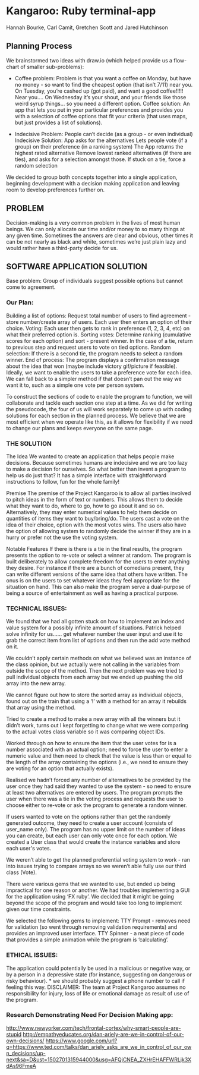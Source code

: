 # Kangaroo: Ruby terminal-app

Hannah Bourke, Carl Camit, Gretchen Scott and Jared Hutchinson

## Planning Process
We brainstormed two ideas with draw.io (which helped provide us a flow-chart of smaller sub-problems):
- Coffee problem:
Problem is that you want a coffee on Monday, but have no money - so want to find the cheapest option (that isn’t 7/11) near you.
On Tuesday, you’re cashed up (got paid), and want a good coffee!!!!! Near you….
On Wednesday it’s your shout, and your friends like those weird syrup things… so you need a different option.
Coffee solution:
An app that lets you put in your particular preferences and provides you with a selection of coffee options that fit your criteria (that uses maps, but just provides a list of solutions).

- Indecisive Problem:
People can’t decide (as a group - or even individual) 
Indecisive Solution:
App asks for the alternatives
Lets people vote (if a group) on their preference (in a ranking system)
The App returns the highest rated alternative
Remove lowest ranked alternatives (if there are ties), and asks for a selection amongst those.
If stuck on a tie, force a random selection

We decided to group both concepts together into a single application, beginning development with a decision making application and leaving room to develop preferences further on.

## PROBLEM
Decision-making is a very common problem in the lives of most human beings. We can only allocate our time and/or money to so many things at any given time. Sometimes the answers are clear and obvious, other times it can be not nearly as black and white, sometimes we’re just plain lazy and would rather have a third-party decide for us. 

## SOFTWARE APPLICATION SOLUTION
Base problem: Group of individuals suggest possible options but cannot come to agreement.
 
### Our Plan:
 
Building a list of options: Request total number of users to find agreement - store number/create array of users. Each user then enters an option of their choice.
Voting: Each user then gets to rank in preference (1, 2, 3, 4, etc) on what their preferred option is.
Sorting votes: Determine ranking (cumulative scores for each option) and sort - present winner. In the case of a tie, return to previous step and request users to vote on tied options.
Random selection: If there is a second tie, the program needs to select a random winner.
End of process: The program displays a confirmation message about the idea that won (maybe include victory gif/picture if feasible).
Ideally, we want to enable the users to take a preference vote for each idea. We can fall back to a simpler method if that doesn’t pan out the way we want it to, such as a simple one vote per person system.


To construct the sections of code to enable the program to function, we will collaborate and tackle each section one step at a time. As we did for writing the pseudocode, the four of us will work separately to come up with coding solutions for each section in the planned process. We believe that we are most efficient when we operate like this, as it allows for flexibility if we need to change our plans and keeps everyone on the same page.

### THE SOLUTION
The Idea
We wanted to create an application that helps people make decisions. Because sometimes humans are indecisive and we are too lazy to make a decision for ourselves. So what better than invent a program to help us do just that? 
It has a simple interface with straightforward instructions to follow, fun for the whole family!

Premise
The premise of the Project Kangaroo is to allow all parties involved to pitch ideas in the form of text or numbers. 
This allows them to decide what they want to do, where to go, how to go about it and so on. Alternatively, they may enter numerical values to help them decide on quantities of items they want to buy/bring/do.
The users cast a vote on the idea of their choice, option with the most votes wins. The users also have the option of allowing system to randomly decide the winner if they are in a hurry or prefer not the use the voting system.

Notable Features
If there is there is a tie in the final results, the program presents the option to re-vote or select a winner at random. 
The program is built deliberately to allow complete freedom for the users to enter anything they desire. For instance if there are a bunch of comedians present, they can write different versions of the same idea that others have written. 
The onus is on the users to set whatever ideas they feel appropriate for the situation on hand. This can also make the program serve a dual-purpose of being a source of entertainment as well as having a practical purpose.

### TECHNICAL ISSUES:
We found that we had all gotten stuck on how to implement an index and value system for a possibly infinite amount of situations. Patrick helped solve infinity for us…… get whatever number the user input and use it to grab the correct item from list of options and then run the add vote method on it.

We couldn’t apply certain methods on what we believed was an instance of the class opinion, but we actually were not calling in the variables from outside the scope of the method. Then the next problem was we tried to pull individual objects from each array but we ended up pushing the old array into the new array.

We cannot figure out how to store the sorted array as individual objects, found out on the train that using a ‘!’ with a method for an array it rebuilds that array using the method.

Tried to create a method to make a new array with all the winners but it didn’t work, turns out I kept forgetting to change what we were comparing to the actual votes class variable so it was comparing object IDs.

Worked through on how to ensure the item that the user votes for is a number associated with an actual option; need to force the user to enter a numeric value and then need to check that the value is less than or equal to the length of the array containing the options (i.e., we need to ensure they are voting for an option that actually exists).

Realised we hadn’t forced any number of alternatives to be provided by the user once they had said they wanted to use the system - so need to ensure at least two alternatives are entered by users. The program prompts the user when there was a tie in the voting process and requests the user to choose either to re-vote or ask the program to generate a random winner.

If users wanted to vote on the options rather than get the randomly generated outcome, they need to create a user account (consists of user_name only). The program has no upper limit on the number of ideas you can create, but each user can only vote once for each option. We created a User class that would create the instance variables and store each user's votes. 

We weren’t able to get the planned preferential voting system to work - ran into issues trying to compare arrays so we weren’t able fully use our third class (Vote). 

There were various gems that we wanted to use, but ended up being impractical for one reason or another. We had troubles implementing a GUI for the application using ‘FX ruby’. We decided that it might be going beyond the scope of the program and would take too long to implement given our time constraints.

We selected the following gems to implement: 
TTY Prompt - removes need for validation (so went through removing validation requirements) and provides an improved user interface.
TTY Spinner - a neat piece of code that provides a simple animation while the program is ‘calculating’. 


### ETHICAL ISSUES:
The application could potentially be used in a malicious or negative way, or by a person in a depressive state (for instance, suggesting on dangerous or risky behaviour). * we should probably suggest a phone number to call if feeling this way.
DISCLAIMER: The team at Project Kangaroo assumes no responsibility for injury, loss of life or emotional damage as result of use of the program.

### Research Demonstrating Need For Decision Making app:
http://www.newyorker.com/tech/frontal-cortex/why-smart-people-are-stupid
http://empathyeducates.org/dan-ariely-are-we-in-control-of-our-own-decisions/
https://www.google.com/url?q=https://www.ted.com/talks/dan_ariely_asks_are_we_in_control_of_our_own_decisions/up-next&sa=D&ust=1502701315944000&usg=AFQjCNEA_ZXHrEHAFFWRLjk3XdAs96FmeA
